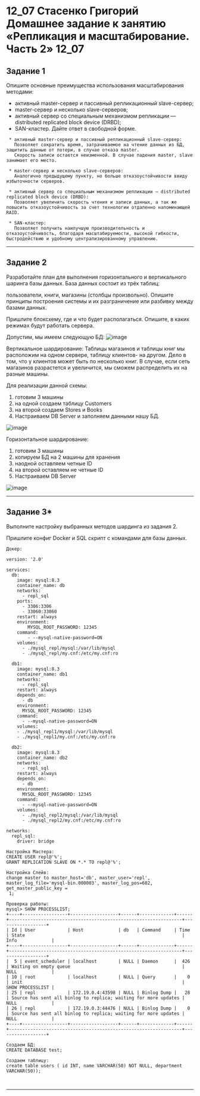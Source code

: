 # 12_07 Стасенко Григорий Домашнее задание к занятию «Репликация и масштабирование. Часть 2» 12_07

## Задание 1
Опишите основные преимущества использования масштабирования методами:

* активный master-сервер и пассивный репликационный slave-сервер;
* master-сервер и несколько slave-серверов;
* активный сервер со специальным механизмом репликации — distributed replicated block device (DRBD);
* SAN-кластер.
Дайте ответ в свободной форме.

````
 * активный master-сервер и пассивный репликационный slave-сервер:
   Позволяет сократить время, затрачиваемое на чтение данных из БД, защитить данные от потери, в случае отказа master.
   Скорость записи остается неизменной. В случае падения master, slave занимает его место.

 * master-сервер и несколько slave-серверов:
   Аналогично предыдущему пункту, но больше отказоустойчивости ввиду избыточности серверов.

 * активный сервер со специальным механизмом репликации — distributed replicated block device (DRBD):
   Позволяет увеличить скорость чтения и записи данных, а так же повысить отказоустойчивость за счет технологии отдаленно напоминающей RAID.

 * SAN-кластер:
   Позволяет получить наилучшую производительность и отказоустойчивость, благодаря масштабируемости, высокой гибкости, быстродействию и удобному централизированному управлению.

````
---

## Задание 2
Разработайте план для выполнения горизонтального и вертикального шаринга базы данных. База данных состоит из трёх таблиц:

пользователи,
книги,
магазины (столбцы произвольно).
Опишите принципы построения системы и их разграничение или разбивку между базами данных.

Пришлите блоксхему, где и что будет располагаться. Опишите, в каких режимах будут работать сервера.

Допустим, мы имеем следующую БД:
![image](https://github.com/Nightnek/HW_12_07/assets/127677631/d569306d-9b21-4708-85e8-4cb555ec07e9)


Вертикальное шардирование:
Таблицы магазинов и таблицы книг мы расположим на одном сервере, таблицу клиентов- на другом.
Дело в том, что у клиентов может быть по несколько книг.
В случае, если сеть магазинов разрастется и увеличится, мы сможем распределить их на разные машины.

Для реализации данной схемы:
1) готовим 3 машины
2) на одной создаем таблицу Customers
3) на второй создаем Stores и Books
4) Настраиваем DB Server и заполняем данными нашу БД.

![image](https://github.com/Nightnek/HW_12_07/assets/127677631/89ee767e-40d0-41a1-b71c-18bcae30ccd1)


Горизонтальное шардирование:
1) готовим 3 машины
2) копируем БД на 2 машины для хранения
3) наодной оставляем четные ID
4) на второй оставляем не четные ID
5)  Настраиваем DB Server

![image](https://github.com/Nightnek/HW_12_07/assets/127677631/5bea5c2c-d2df-46b0-bc85-1be7843f9f6e)


---

## Задание 3*
Выполните настройку выбранных методов шардинга из задания 2.

Пришлите конфиг Docker и SQL скрипт с командами для базы данных.

````
Докер:

version: '2.0'

services:
  db:
    image: mysql:8.3
    container_name: db
    networks:
      - repl_sql
    ports:
      - 3306:3306
      - 33060:33060
    restart: always
    environment:
        MYSQL_ROOT_PASSWORD: 12345
    command:
        - --mysql-native-password=ON
    volumes:
      - ./mysql_repl/mysql:/var/lib/mysql
      - ./mysql_repl/my.cnf:/etc/my.cnf:ro

  db1:
    image: mysql:8.3
    container_name: db1
    networks:
      - repl_sql
    restart: always
    depends_on:
      - db
    environment:
      MYSQL_ROOT_PASSWORD: 12345
    command:
      - --mysql-native-password=ON
    volumes:
    - ./mysql_repl1/mysql:/var/lib/mysql
    - ./mysql_repl1/my.cnf:/etc/my.cnf:ro

  db2:
    image: mysql:8.3
    container_name: db2
    networks:
      - repl_sql
    restart: always
    depends_on:
      - db
    environment:
      MYSQL_ROOT_PASSWORD: 12345
    command:
      - --mysql-native-password=ON
    volumes:
      - ./mysql_repl2/mysql:/var/lib/mysql
      - ./mysql_repl2/my.cnf:/etc/my.cnf:ro

networks:
  repl_sql:
    driver: bridge

Настройка Мастера:
CREATE USER repl@'%';
GRANT REPLICATION SLAVE ON *.* TO repl@'%';

Настройка Слейв:
change master to master_host='db', master_user='repl', master_log_file='mysql-bin.000003', master_log_pos=602, get_master_public_key =
 1;

Проверка работы:
mysql> SHOW PROCESSLIST;
+----+-----------------+------------------+------+-------------+------+-----------------------------------------------------------------+------------------+
| Id | User            | Host             | db   | Command     | Time | State                                                           | Info             |
+----+-----------------+------------------+------+-------------+------+-----------------------------------------------------------------+------------------+
|  5 | event_scheduler | localhost        | NULL | Daemon      |  426 | Waiting on empty queue                                          | NULL             |
| 10 | root            | localhost        | NULL | Query       |    0 | init                                                            | SHOW PROCESSLIST |
| 25 | repl            | 172.19.0.4:43598 | NULL | Binlog Dump |   28 | Source has sent all binlog to replica; waiting for more updates | NULL             |
| 26 | repl            | 172.19.0.3:44476 | NULL | Binlog Dump |    0 | Source has sent all binlog to replica; waiting for more updates | NULL             |
+----+-----------------+------------------+------+-------------+------+-----------------------------------------------------------------+------------------+

Создаем БД:
CREATE DATABASE test;

Создаем таблицу:
create table users ( id INT, name VARCHAR(50) NOT NULL, department VARCHAR(50));



````
---
